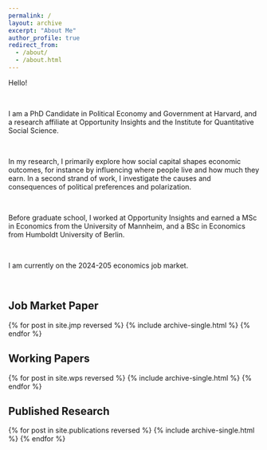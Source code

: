 ```yaml
---
permalink: /
layout: archive
excerpt: "About Me"
author_profile: true
redirect_from: 
  - /about/
  - /about.html
---
```

Hello! 

<br>

I am a PhD Candidate in Political Economy and Government at Harvard, and a research affiliate at Opportunity Insights and the Institute for Quantitative Social Science. 

<br>

In my research, I primarily explore how social capital shapes economic outcomes, for instance by influencing where people live and how much they earn. In a second strand of work, I investigate the causes and consequences of political preferences and polarization. 

<br>


Before graduate school, I worked at Opportunity Insights and earned a MSc in Economics from the University of Mannheim, and a BSc in Economics from Humboldt University of Berlin.  

<br>

I am currently on the 2024-205 economics job market.

<br>

Job Market Paper
------
{% for post in site.jmp reversed %}
  {% include archive-single.html %}
{% endfor %}

Working Papers
------
{% for post in site.wps reversed %}
  {% include archive-single.html %}
{% endfor %}

Published Research
------
{% for post in site.publications reversed %}
  {% include archive-single.html %}
{% endfor %}
<br>
